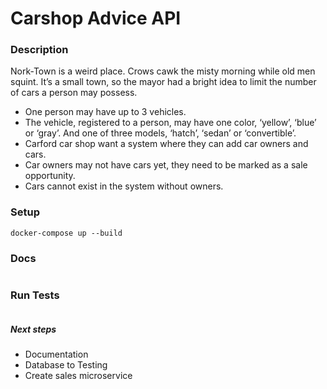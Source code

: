 # Carshop Advice API

### Description

Nork-Town is a weird place. Crows cawk the misty morning while old men squint. It’s a small town, so the mayor had a bright idea to limit the number of cars a person may possess.
- One person may have up to 3 vehicles. 
- The vehicle, registered to a person, may have one color, ‘yellow’, ‘blue’ or ‘gray’. And one of three models, ‘hatch’, ‘sedan’ or ‘convertible’.
- Carford car shop want a system where they can add car owners and cars.
- Car owners may not have cars yet, they need to be marked as a sale opportunity. 
- Cars cannot exist in the system without owners.

### Setup
```
docker-compose up --build
```

### Docs
```

```

### Run Tests
```

```

##### Next steps
- Documentation
- Database to Testing
- Create sales microservice
